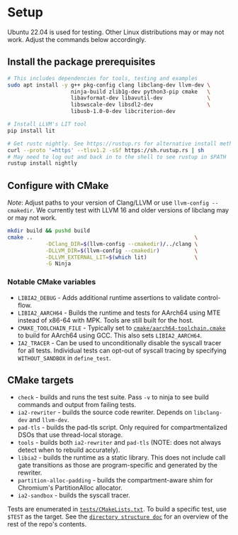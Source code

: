 # Setup

Ubuntu 22.04 is used for testing. Other Linux distributions may or may not work.
Adjust the commands below accordingly.

## Install the package prerequisites

```sh
# This includes dependencies for tools, testing and examples
sudo apt install -y g++ pkg-config clang libclang-dev llvm-dev \
                    ninja-build zlib1g-dev python3-pip cmake   \
                    libavformat-dev libavutil-dev              \
                    libswscale-dev libsdl2-dev                 \
                    libusb-1.0-0-dev libcriterion-dev

# Install LLVM's LIT tool
pip install lit

# Get rustc nightly. See https://rustup.rs for alternative install methods
curl --proto '=https' --tlsv1.2 -sSf https://sh.rustup.rs | sh
# May need to log out and back in to the shell to see rustup in $PATH
rustup install nightly
```

## Configure with CMake

*Note*: Adjust paths to your version of Clang/LLVM or use `llvm-config --cmakedir`.
We currently test with LLVM 16 and older versions of libclang may or may not work.

```sh
mkdir build && pushd build
cmake ..                                                   \
            -DClang_DIR=$(llvm-config --cmakedir)/../clang \
            -DLLVM_DIR=$(llvm-config --cmakedir)           \
            -DLLVM_EXTERNAL_LIT=$(which lit)               \
            -G Ninja
```

### Notable CMake variables

- `LIBIA2_DEBUG` - Adds additional runtime assertions to validate control-flow.
- `LIBIA2_AARCH64` - Builds the runtime and tests for AArch64 using MTE instead of x86-64 with MPK. Tools are still built for the host.
- `CMAKE_TOOLCHAIN_FILE` - Typically set to [`cmake/aarch64-toolchain.cmake`](../cmake/aarch64-toolchain.cmake) to build for AArch64 using GCC. This also sets `LIBIA2_AARCH64`.
- `IA2_TRACER` - Can be used to unconditionally disable the syscall tracer for all tests. Individual tests can opt-out of syscall tracing by specifying `WITHOUT_SANDBOX` in `define_test`.

## CMake targets

- `check` - builds and runs the test suite. Pass `-v` to ninja to see build commands and output from failing tests.
- `ia2-rewriter` - builds the source code rewriter. Depends on `libclang-dev` and `llvm-dev`.
- `pad-tls` - builds the pad-tls script.  Only required for compartmentalized DSOs that use thread-local storage.
- `tools` - builds both `ia2-rewriter` and `pad-tls` (NOTE: does not always detect when to rebuild accurately).
- `libia2` - builds the runtime as a static library. This does not include call gate transitions as those are program-specific and generated by the rewriter.
- `partition-alloc-padding` - builds the compartment-aware shim for Chromium's PartitionAlloc allocator.
- `ia2-sandbox` - builds the syscall tracer.

Tests are enumerated in [`tests/CMakeLists.txt`](../tests/CMakeLists.txt). To build a specific test, use `$TEST` as the target. See the [`directory structure doc`](directory_structure.md) for an overview of the rest of the repo's contents.
